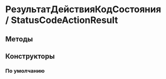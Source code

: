 
# РезультатДействияКодСостояния / StatusCodeActionResult

## Методы

    
## Конструкторы

  
### По умолчанию